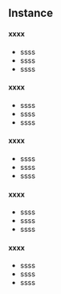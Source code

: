 ## Instance 

#### xxxx

* ssss
* ssss
* ssss

#### xxxx

* ssss
* ssss
* ssss

#### xxxx

* ssss
* ssss
* ssss

#### xxxx

* ssss
* ssss
* ssss

#### xxxx

* ssss
* ssss
* ssss


